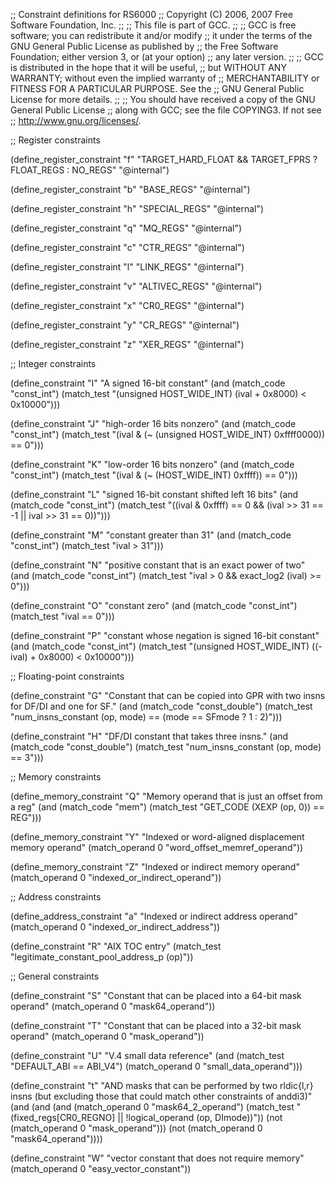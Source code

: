 ;; Constraint definitions for RS6000
;; Copyright (C) 2006, 2007 Free Software Foundation, Inc.
;;
;; This file is part of GCC.
;;
;; GCC is free software; you can redistribute it and/or modify
;; it under the terms of the GNU General Public License as published by
;; the Free Software Foundation; either version 3, or (at your option)
;; any later version.
;;
;; GCC is distributed in the hope that it will be useful,
;; but WITHOUT ANY WARRANTY; without even the implied warranty of
;; MERCHANTABILITY or FITNESS FOR A PARTICULAR PURPOSE.  See the
;; GNU General Public License for more details.
;;
;; You should have received a copy of the GNU General Public License
;; along with GCC; see the file COPYING3.  If not see
;; <http://www.gnu.org/licenses/>.

;; Register constraints

(define_register_constraint "f" "TARGET_HARD_FLOAT && TARGET_FPRS
			 	 ? FLOAT_REGS : NO_REGS"
  "@internal")

(define_register_constraint "b" "BASE_REGS"
  "@internal")

(define_register_constraint "h" "SPECIAL_REGS"
  "@internal")

(define_register_constraint "q" "MQ_REGS"
  "@internal")

(define_register_constraint "c" "CTR_REGS"
  "@internal")

(define_register_constraint "l" "LINK_REGS"
  "@internal")

(define_register_constraint "v" "ALTIVEC_REGS"
  "@internal")

(define_register_constraint "x" "CR0_REGS"
  "@internal")

(define_register_constraint "y" "CR_REGS"
  "@internal")

(define_register_constraint "z" "XER_REGS"
  "@internal")

;; Integer constraints

(define_constraint "I"
  "A signed 16-bit constant"
  (and (match_code "const_int")
       (match_test "(unsigned HOST_WIDE_INT) (ival + 0x8000) < 0x10000")))

(define_constraint "J"
  "high-order 16 bits nonzero"
  (and (match_code "const_int")
       (match_test "(ival & (~ (unsigned HOST_WIDE_INT) 0xffff0000)) == 0")))

(define_constraint "K"
  "low-order 16 bits nonzero"
  (and (match_code "const_int")
       (match_test "(ival & (~ (HOST_WIDE_INT) 0xffff)) == 0")))

(define_constraint "L"
  "signed 16-bit constant shifted left 16 bits"
  (and (match_code "const_int")
       (match_test "((ival & 0xffff) == 0
		      && (ival >> 31 == -1 || ival >> 31 == 0))")))

(define_constraint "M"
  "constant greater than 31"
  (and (match_code "const_int")
       (match_test "ival > 31")))

(define_constraint "N"
  "positive constant that is an exact power of two"
  (and (match_code "const_int")
       (match_test "ival > 0 && exact_log2 (ival) >= 0")))

(define_constraint "O"
  "constant zero"
  (and (match_code "const_int")
       (match_test "ival == 0")))

(define_constraint "P"
  "constant whose negation is signed 16-bit constant"
  (and (match_code "const_int")
       (match_test "(unsigned HOST_WIDE_INT) ((- ival) + 0x8000) < 0x10000")))

;; Floating-point constraints

(define_constraint "G"
  "Constant that can be copied into GPR with two insns for DF/DI
   and one for SF."
  (and (match_code "const_double")
       (match_test "num_insns_constant (op, mode)
		    == (mode == SFmode ? 1 : 2)")))

(define_constraint "H"
  "DF/DI constant that takes three insns."
  (and (match_code "const_double")
       (match_test "num_insns_constant (op, mode) == 3")))

;; Memory constraints

(define_memory_constraint "Q"
  "Memory operand that is just an offset from a reg"
  (and (match_code "mem")
       (match_test "GET_CODE (XEXP (op, 0)) == REG")))

(define_memory_constraint "Y"
  "Indexed or word-aligned displacement memory operand"
  (match_operand 0 "word_offset_memref_operand"))

(define_memory_constraint "Z"
  "Indexed or indirect memory operand"
  (match_operand 0 "indexed_or_indirect_operand"))

;; Address constraints

(define_address_constraint "a"
  "Indexed or indirect address operand"
  (match_operand 0 "indexed_or_indirect_address"))

(define_constraint "R"
  "AIX TOC entry"
  (match_test "legitimate_constant_pool_address_p (op)"))

;; General constraints

(define_constraint "S"
  "Constant that can be placed into a 64-bit mask operand"
  (match_operand 0 "mask64_operand"))

(define_constraint "T"
  "Constant that can be placed into a 32-bit mask operand"
  (match_operand 0 "mask_operand"))

(define_constraint "U"
  "V.4 small data reference"
  (and (match_test "DEFAULT_ABI == ABI_V4")
       (match_operand 0 "small_data_operand")))

(define_constraint "t"
  "AND masks that can be performed by two rldic{l,r} insns
   (but excluding those that could match other constraints of anddi3)"
  (and (and (and (match_operand 0 "mask64_2_operand")
		 (match_test "(fixed_regs[CR0_REGNO]
			      || !logical_operand (op, DImode))"))
	    (not (match_operand 0 "mask_operand")))
       (not (match_operand 0 "mask64_operand"))))

(define_constraint "W"
  "vector constant that does not require memory"
  (match_operand 0 "easy_vector_constant"))
